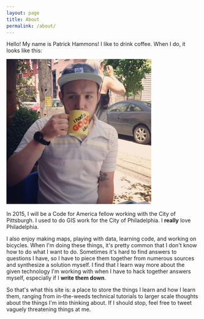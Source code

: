```yaml
---
layout: page
title: About
permalink: /about/
---
```

Hello! My name is Patrick Hammons! I like to drink coffee. When I do, it looks like this:

<img src="./img/goodIdea.jpg" width="75%"/>

In 2015, I will be a Code for America fellow working with the City of Pittsburgh. I used to do GIS work for the City of Philadelphia. I **really** love Philadelphia. 

I also enjoy making maps, playing with data, learning code, and working on bicycles. When I'm doing these things, it's pretty common that I don't know how to do what I want to do. Sometimes it's hard to find answers to questions I have, so I have to piece them together from numerous sources and synthesize a solution myself. I find that I learn way more about the given technology I'm working with when I have to hack together answers myself, especially if I **write them down**.

So that's what this site is: a place to store the things I learn and how I learn them, ranging from in-the-weeds technical tutorials to larger scale thoughts about the things I'm into thinking about. If I should stop, feel free to tweet vaguely threatening things at me.